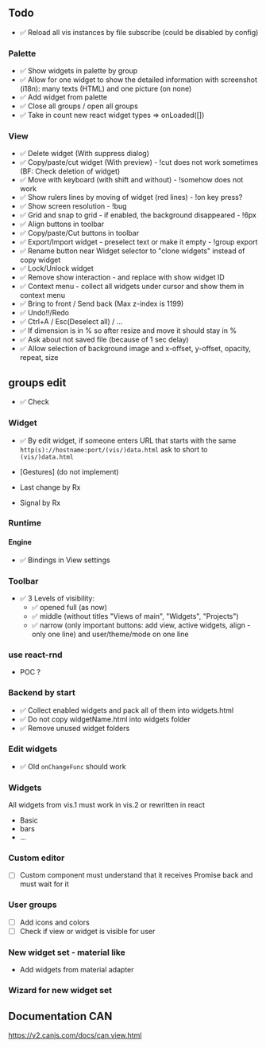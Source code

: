 ## Todo
- ✅ Reload all vis instances by file subscribe (could be disabled by config)

### Palette
- ✅ Show widgets in palette by group
- ✅ Allow for one widget to show the detailed information with screenshot (i18n): many texts (HTML) and one picture (on none)
- ✅ Add widget from palette
- ✅ Close all groups / open all groups
- ✅ Take in count new react widget types => onLoaded([])

### View
- ✅ Delete widget (With suppress dialog)
- ✅ Copy/paste/cut widget (With preview) - !cut does not work sometimes (BF: Check deletion of widget)
- ✅ Move with keyboard (with shift and without) - !somehow does not work
- ✅ Show rulers lines by moving of widget (red lines) - !on key press?
- ✅ Show screen resolution - !bug
- ✅ Grid and snap to grid - if enabled, the background disappeared - !6px
- ✅ Align buttons in toolbar
- ✅ Copy/paste/Cut buttons in toolbar
- ✅ Export/Import widget - preselect text or make it empty - !group export
- ✅ Rename button near Widget selector to "clone widgets" instead of copy widget
- ✅ Lock/Unlock widget
- ✅ Remove show interaction - and replace with show widget ID 
- ✅ Context menu - collect all widgets under cursor and show them in context menu
- ✅ Bring to front / Send back (Max z-index is 1199)
- ✅ Undo!!/Redo
- ✅ Ctrl+A / Esc(Deselect all) / ...
- ✅ If dimension is in % so after resize and move it should stay in %
- ✅ Ask about not saved file (because of 1 sec delay)
- ✅ Allow selection of background image and x-offset, y-offset, opacity, repeat, size

## groups edit
- ✅ Check

### Widget
- ✅ By edit widget, if someone enters URL that starts with the same `http(s)://hostname:port/(vis/)data.html` ask to short to `(vis/)data.html`

- [Gestures] (do not implement)
- Last change by Rx
- Signal by Rx

### Runtime
#### Engine
- ✅ Bindings in View settings

### Toolbar
- ✅ 3 Levels of visibility:
    - ✅ opened full (as now)
    - ✅ middle (without titles "Views of main", "Widgets", "Projects")
    - ✅ narrow (only important buttons: add view, active widgets, align - only one line) and user/theme/mode on one line

### use react-rnd
- POC ?

### Backend by start
- ✅ Collect enabled widgets and pack all of them into widgets.html
- ✅ Do not copy widgetName.html into widgets folder
- ✅ Remove unused widget folders

### Edit widgets
- ✅ Old `onChangeFunc` should work

### Widgets
All widgets from vis.1 must work in vis.2 or rewritten in react
- Basic
- bars
- ...

### Custom editor
- [ ] Custom component must understand that it receives Promise back and must wait for it

### User groups
- [ ] Add icons and colors
- [ ] Check if view or widget is visible for user

### New widget set - material like
- Add widgets from material adapter

### Wizard for new widget set


## Documentation CAN
https://v2.canjs.com/docs/can.view.html